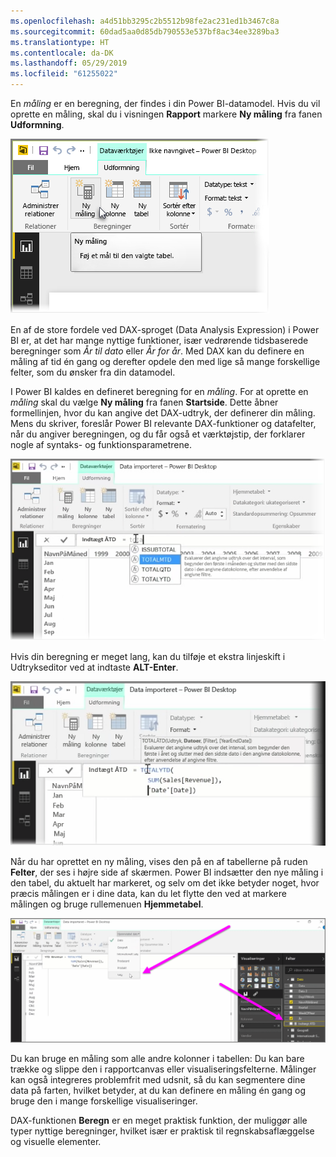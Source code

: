 ```yaml
---
ms.openlocfilehash: a4d51bb3295c2b5512b98fe2ac231ed1b3467c8a
ms.sourcegitcommit: 60dad5aa0d85db790553e537bf8ac34ee3289ba3
ms.translationtype: HT
ms.contentlocale: da-DK
ms.lasthandoff: 05/29/2019
ms.locfileid: "61255022"
---
```

En *måling* er en beregning, der findes i din Power BI-datamodel. Hvis du vil oprette en måling, skal du i visningen **Rapport** markere **Ny måling** fra fanen **Udformning**.

![](media/2-5-create-calculated-measures/2-5_1.png)

En af de store fordele ved DAX-sproget (Data Analysis Expression) i Power BI er, at det har mange nyttige funktioner, især vedrørende tidsbaserede beregninger som *År til dato* eller *År for år*. Med DAX kan du definere en måling af tid én gang og derefter opdele den med lige så mange forskellige felter, som du ønsker fra din datamodel.

I Power BI kaldes en defineret beregning for en *måling*. For at oprette en *måling* skal du vælge **Ny måling** fra fanen **Startside**. Dette åbner formellinjen, hvor du kan angive det DAX-udtryk, der definerer din måling. Mens du skriver, foreslår Power BI relevante DAX-funktioner og datafelter, når du angiver beregningen, og du får også et værktøjstip, der forklarer nogle af syntaks- og funktionsparametrene.

![](media/2-5-create-calculated-measures/2-5_2.png)

Hvis din beregning er meget lang, kan du tilføje et ekstra linjeskift i Udtrykseditor ved at indtaste **ALT-Enter**.

![](media/2-5-create-calculated-measures/2-5_3.png)

Når du har oprettet en ny måling, vises den på en af tabellerne på ruden **Felter**, der ses i højre side af skærmen. Power BI indsætter den nye måling i den tabel, du aktuelt har markeret, og selv om det ikke betyder noget, hvor præcis målingen er i dine data, kan du let flytte den ved at markere målingen og bruge rullemenuen **Hjemmetabel**.

![](media/2-5-create-calculated-measures/2-5_4.png)

Du kan bruge en måling som alle andre kolonner i tabellen: Du kan bare trække og slippe den i rapportcanvas eller visualiseringsfelterne. Målinger kan også integreres problemfrit med udsnit, så du kan segmentere dine data på farten, hvilket betyder, at du kan definere en måling én gang og bruge den i mange forskellige visualiseringer.

DAX-funktionen **Beregn** er en meget praktisk funktion, der muliggør alle typer nyttige beregninger, hvilket især er praktisk til regnskabsaflæggelse og visuelle elementer.

